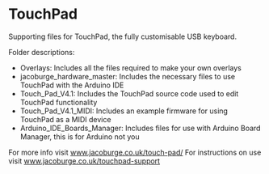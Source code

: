 # TouchPad
Supporting files for TouchPad, the fully customisable USB keyboard.

Folder descriptions:
- Overlays: Includes all the files required to make your own overlays
- jacoburge_hardware_master: Includes the necessary files to use TouchPad with the Arduino IDE
- Touch_Pad_V4.1: Includes the TouchPad source code used to edit TouchPad functionality
- Touch_Pad_V4.1_MIDI: Includes an example firmware for using TouchPad as a MIDI device
- Arduino_IDE_Boards_Manager: Includes files for use with Arduino Board Manager, this is for Arduino not you

For more info visit www.jacoburge.co.uk/touch-pad/
For instructions on use visit www.jacoburge.co.uk/touchpad-support
